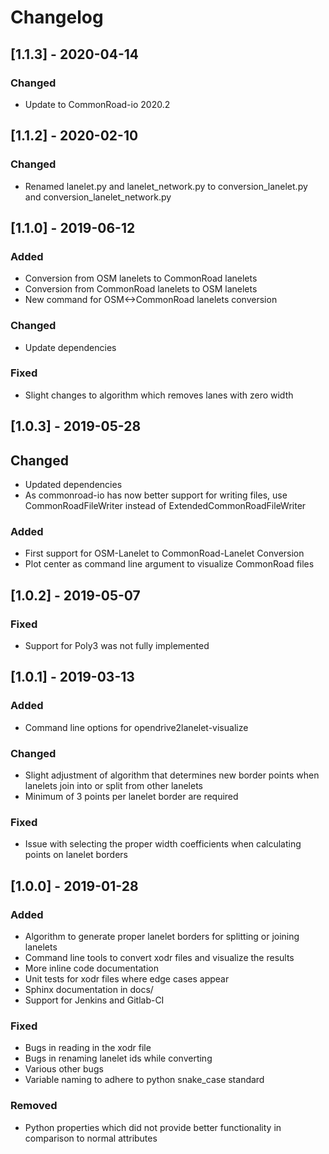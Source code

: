 # Changelog

## [1.1.3] - 2020-04-14
### Changed
- Update to CommonRoad-io 2020.2

## [1.1.2] - 2020-02-10
### Changed
- Renamed lanelet.py and lanelet_network.py to conversion_lanelet.py and conversion_lanelet_network.py

## [1.1.0] - 2019-06-12
### Added
- Conversion from OSM lanelets to CommonRoad lanelets
- Conversion from CommonRoad lanelets to OSM lanelets
- New command for OSM<->CommonRoad lanelets conversion

### Changed
- Update dependencies

### Fixed
- Slight changes to algorithm which removes lanes with zero width

## [1.0.3] - 2019-05-28
## Changed
- Updated dependencies
- As commonroad-io has now better support for writing files, use CommonRoadFileWriter instead of ExtendedCommonRoadFileWriter

### Added
- First support for OSM-Lanelet to CommonRoad-Lanelet Conversion
- Plot center as command line argument to visualize CommonRoad files

## [1.0.2] - 2019-05-07
### Fixed
- Support for Poly3 was not fully implemented

## [1.0.1] - 2019-03-13
### Added
- Command line options for opendrive2lanelet-visualize

### Changed
- Slight adjustment of algorithm that determines new border points
when lanelets join into or split from other lanelets
- Minimum of 3 points per lanelet border are required

### Fixed
- Issue with selecting the proper width coefficients when calculating points on lanelet borders

## [1.0.0] - 2019-01-28
### Added
- Algorithm to generate proper lanelet borders for splitting or joining lanelets
- Command line tools to convert xodr files and visualize the results
- More inline code documentation
- Unit tests for xodr files where edge cases appear
- Sphinx documentation in docs/
- Support for Jenkins and Gitlab-CI

### Fixed
- Bugs in reading in the xodr file
- Bugs in renaming lanelet ids while converting
- Various other bugs
- Variable naming to adhere to python snake_case standard

### Removed
- Python properties which did not provide better functionality in comparison to normal attributes
